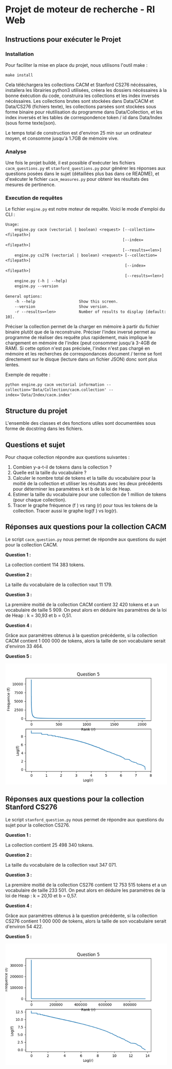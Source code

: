 # Projet de moteur de recherche - RI Web

## Instructions pour exécuter le Projet

### Installation

Pour faciliter la mise en place du projet, nous utilisons l'outil make :

```
make install
```
Cela téléchargera les collections CACM et Stanford CS276 nécéssaires, installera les librairies python3 utilisées, créera les dossiers nécéssaires à la bonne éxécution du code, construira les collections et les index inversés nécéssaires.
Les collections brutes sont stockées dans Data/CACM et Data/CS276 (fichiers texte), les collections parsées sont stockées sous forme binaire pour réutilisation du programme dans Data/Collection, et les index inversés et les tables de correspondence token / id dans Data/Index (sous forme texte/json).

Le temps total de construction est d'environ 25 min sur un ordinateur moyen, et consomme jusqu'à 1.7GB de mémoire vive.


### Analyse

Une fois le projet buildé, il est possible d'exécuter les fichiers `cacm_questions.py` et `stanford_questions.py` pour générer les réponses aux questions posées dans le sujet (détaillées plus bas dans ce README), et d'exécuter le fichier `cacm_measures.py` pour obtenir les résultats des mesures de pertinence.

### Execution de requêtes

Le fichier `engine.py` est notre moteur de requête. Voici le mode d'emploi du CLI :
```
Usage:
    engine.py cacm (vectorial | boolean) <request> [--collection=<filepath>]
                                                   [--index=<filepath>]
                                                   [--results=<len>]
    engine.py cs276 (vectorial | boolean) <request> [--collection=<filepath>]
                                                    [--index=<filepath>]
                                                    [--results=<len>]
    engine.py (-h | --help)
    engine.py --version

General options:
    -h --help                   Show this screen.
    --version                   Show version.
    -r --results=<len>          Number of results to display [default: 10].
```

Préciser la collection permet de la charger en mémoire à partir du fichier binaire plutôt que de la reconstruire.
Préciser l'index inversé permet au programme de réaliser des requête plus rapidement, mais implique le chargement en mémoire de l'index (peut consommer jusqu'à 3-4GB de RAM). Si cette option n'est pas précisée, l'index n'est pas chargé en mémoire et les recherches de correspondances document / terme se font directement sur le disque (lecture dans un fichier JSON) donc sont plus lentes.

Exemple de requête :
```
python engine.py cacm vectorial information --collection='Data/Collection/cacm.collection' --index='Data/Index/cacm.index'
```


## Structure du projet

L'ensemble des classes et des fonctions utiles sont documentées sous forme de docstring dans les fichiers.



## Questions et sujet

Pour chaque collection répondre aux questions suivantes :

1. Combien y-a-t-il de tokens dans la collection ?
2. Quelle est la taille du vocabulaire ?
3. Calculer le nombre total de tokens et la taille du vocabulaire pour la moitié de la
collection et utiliser les résultats avec les deux précédents pour déterminer les paramètres k et b de la
loi de Heap.
4. Estimer la taille du vocabulaire pour une collection de 1 million de tokens (pour chaque
collection).
5. Tracer le graphe fréquence (f ) vs rang (r) pour tous les tokens de la collection. Tracer
aussi le graphe log(f ) vs log(r).

## Réponses aux questions pour la collection CACM

Le script `cacm_question.py` nous permet de répondre aux questions du sujet pour la collection CACM.

**Question 1 :**

La collection contient 114 383 tokens.

**Question 2 :**

La taille du vocabulaire de la collection vaut 11 179.

**Question 3 :**

La première moitié de la collection CACM contient 32 420 tokens et a un vocabulaire de taille 5 909. On peut alors en déduire les paramètres de la loi de Heap : k = 30,93 et b = 0,51.

**Question 4 :**

Grâce aux paramètres obtenus à la question précédente, si la collection CACM contient 1 000 000 de tokens, alors la taille de son vocabulaire serait d'environ 33 464.

**Question 5 :**

![Graphe des fréquences en fonction du rang de chaque token de la collection](https://github.com/SeysT/MyOwnSearchEngine/blob/master/Data/Answers/cacm_answer_question_5.png)

## Réponses aux questions pour la collection Stanford CS276

Le script `stanford_question.py` nous permet de répondre aux questions du sujet pour la collection CS276.

**Question 1 :**

La collection contient 25 498 340 tokens.

**Question 2 :**

La taille du vocabulaire de la collection vaut 347 071.

**Question 3 :**

La première moitié de la collection CS276 contient 12 753 515 tokens et a un vocabulaire de taille 233 501. On peut alors en déduire les paramètres de la loi de Heap : k = 20,10 et b = 0,57.

**Question 4 :**

Grâce aux paramètres obtenus à la question précédente, si la collection CS276 contient 1 000 000 de tokens, alors la taille de son vocabulaire serait d'environ 54 422.

**Question 5 :**

![Graphe des fréquences en fonction du rang de chaque token de la collection](https://github.com/SeysT/MyOwnSearchEngine/blob/master/Data/Answers/cs_276_answer_question_5.png)
